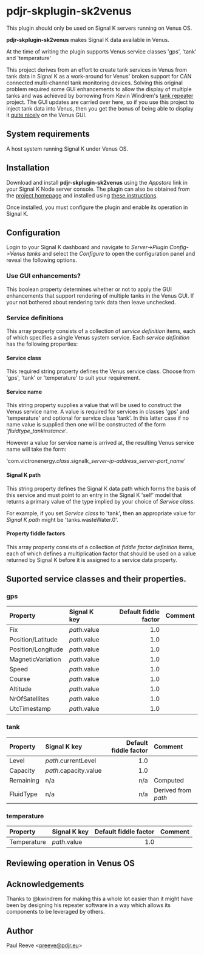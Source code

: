 # pdjr-skplugin-sk2venus

This plugin should only be used on Signal K servers running on Venus OS.

__pdjr-skplugin-sk2venus__ makes Signal K data available in Venus.

At the time of writing the plugin supports Venus service classes 'gps',
'tank' and 'temperature'

This project derives from an effort to create tank services in Venus from
tank data in Signal K as a work-around for Venus' broken support for CAN
connected multi-channel tank monitoring devices.
Solving this original problem required some GUI enhancements to allow the
display of multiple tanks and was achieved by borrowing from Kevin
Windrem's
[tank repeater](https://github.com/kwindrem/TankRepeater-for-VenusOs)
project.
The GUI updates are carried over here, so if you use this project to
inject tank data into Venus, then you get the bonus of being able to
display it [quite nicely](venus.png) on the Venus GUI.

## System requirements

A host system running Signal K under Venus OS.

## Installation

Download and install __pdjr-skplugin-sk2venus__ using the _Appstore_
link in your Signal K Node server console.
The plugin can also be obtained from the 
[project homepage](https://github.com/preeve9534/pdjr-skplugin-sk2venus)
and installed using
[these instructions](https://github.com/SignalK/signalk-server-node/blob/master/SERVERPLUGINS.md).

Once installed, you must configure the plugin and enable its operation
in Signal K.

## Configuration

Login to your Signal K dashboard and navigate to
_Server->Plugin Config_->_Venus tanks_ and select the _Configure_
to open the configuration panel and reveal the following options.

### Use GUI enhancements?

This boolean property determines whether or not to apply the GUI
enhancements that support rendering of multiple tanks in the Venus
GUI.
If your not bothered about rendering tank data then leave unchecked.

### Service definitions

This array property consists of a collection of *service definition*
items, each of which specifies a single Venus system service.
Each *service definition* has the following properties:

#### Service class

This required string property defines the Venus service class.
Choose from 'gps', 'tank' or 'temperature' to suit your requirement.

#### Service name

This string property supplies a value that will be used to construct
the Venus service name.
A value is required for services in classes 'gps' and 'temperature'
and optional for service class 'tank'.
In this latter case if no name value is supplied then one will be
constructed of the form '*fluidtype*\_*tankinstance*'.

However a value for service name is arrived at, the resulting Venus
service name will take the form:

'com.victronenergy.*class*.signalk\_*server-ip-address*\_*server-port*\_*name*'

#### Signal K path

This string property defines the Signal K data path which forms the
basis of this service and must point to an entry in the Signal K
'self' model that returns a primary value of the type implied by your
choice of *Service class*.

For example, if you set *Service class* to 'tank', then an appropriate
value for *Signal K path* might be 'tanks.wasteWater.0'.

#### Property fiddle factors

This array property consists of a collection of *fiddle factor
definition* items, each of which defines a multiplication factor that
should be used on a value returned by Signal K before it is assigned
to a service data property.

## Suported service classes and their properties.

### gps

| Property           | Signal K key          | Default fiddle factor | Comment  |
|:-------------------|:----------------------|----------------------:|:---------|
| Fix                | *path*.value          | 1.0                   |          |
| Position/Latitude  | *path*.value          | 1.0                   |          |
| Position/Longitude | *path*.value          | 1.0                   |          |
| MagneticVariation  | *path*.value          | 1.0                   |          |
| Speed              | *path*.value          | 1.0                   |          |
| Course             | *path*.value          | 1.0                   |          |
| Altitude           | *path*.value          | 1.0                   |          |
| NrOfSatellites     | *path*.value          | 1.0                   |          |
| UtcTimestamp       | *path*.value          | 1.0                   |          |

### tank

| Property           | Signal K key          | Default fiddle factor | Comment  |
|:-------------------|:----------------------|----------------------:|:---------|
| Level              | *path*.currentLevel   | 1.0                   |          |
| Capacity           | *path*.capacity.value | 1.0                   |          |
| Remaining          | n/a                   | n/a                   | Computed |
| FluidType          | n/a                   | n/a                   | Derived from *path* |

### temperature

| Property           | Signal K key          | Default fiddle factor | Comment  |
|:-------------------|:----------------------|----------------------:|:---------|
| Temperature        | *path*.value          | 1.0                   |          |





## Reviewing operation in Venus OS

## Acknowledgements

Thanks to @kwindrem for making this a whole lot easier than it might have
been by designing his repeater software in a way which allows its components
to be leveraged by others.

## Author

Paul Reeve \<<preeve@pdjr.eu>\>
